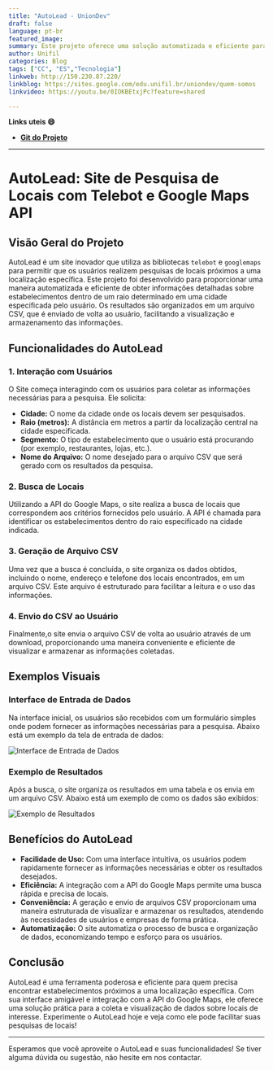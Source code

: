 ```yaml
---
title: "AutoLead - UnionDev"
draft: false
language: pt-br
featured_image: 
summary: Este projeto oferece uma solução automatizada e eficiente para pesquisas de locais, utilizando as poderosas funcionalidades da API do Google Maps integradas com a interação facilitada pelo Telebot. A criação e envio de arquivos CSV proporcionam uma maneira estruturada e acessível de visualizar os resultados, atendendo a diversas necessidades de usuários e empresas.
author: Unifil
categories: Blog
tags: ["CC", "ES","Tecnologia"] 
linkweb: http://150.230.87.220/
linkblog: https://sites.google.com/edu.unifil.br/uniondev/quem-somos
linkvideo: https://youtu.be/0IOKBEtxjPc?feature=shared

---
```


__Links uteis :smile:__

- __[Git do Projeto](https://github.com/JoaoPipous/UnionDev-AutoLead)__ 
---

# AutoLead: Site de Pesquisa de Locais com Telebot e Google Maps API

## Visão Geral do Projeto

AutoLead é um site inovador que utiliza as bibliotecas `telebot` e `googlemaps` para permitir que os usuários realizem pesquisas de locais próximos a uma localização específica. Este projeto foi desenvolvido para proporcionar uma maneira automatizada e eficiente de obter informações detalhadas sobre estabelecimentos dentro de um raio determinado em uma cidade especificada pelo usuário. Os resultados são organizados em um arquivo CSV, que é enviado de volta ao usuário, facilitando a visualização e armazenamento das informações.

## Funcionalidades do AutoLead

### 1. Interação com Usuários
O Site começa interagindo com os usuários para coletar as informações necessárias para a pesquisa. Ele solicita:
- **Cidade:** O nome da cidade onde os locais devem ser pesquisados.
- **Raio (metros):** A distância em metros a partir da localização central na cidade especificada.
- **Segmento:** O tipo de estabelecimento que o usuário está procurando (por exemplo, restaurantes, lojas, etc.).
- **Nome do Arquivo:** O nome desejado para o arquivo CSV que será gerado com os resultados da pesquisa.

### 2. Busca de Locais
Utilizando a API do Google Maps, o site realiza a busca de locais que correspondem aos critérios fornecidos pelo usuário. A API é chamada para identificar os estabelecimentos dentro do raio especificado na cidade indicada.

### 3. Geração de Arquivo CSV
Uma vez que a busca é concluída, o site organiza os dados obtidos, incluindo o nome, endereço e telefone dos locais encontrados, em um arquivo CSV. Este arquivo é estruturado para facilitar a leitura e o uso das informações.

### 4. Envio do CSV ao Usuário
Finalmente,o site envia o arquivo CSV de volta ao usuário através de um download, proporcionando uma maneira conveniente e eficiente de visualizar e armazenar as informações coletadas.

## Exemplos Visuais

### Interface de Entrada de Dados
Na interface inicial, os usuários são recebidos com um formulário simples onde podem fornecer as informações necessárias para a pesquisa. Abaixo está um exemplo da tela de entrada de dados:

![Interface de Entrada de Dados](https://i.imgur.com/5iucDZQ.jpeg)

### Exemplo de Resultados
Após a busca, o site organiza os resultados em uma tabela e os envia em um arquivo CSV. Abaixo está um exemplo de como os dados são exibidos:

![Exemplo de Resultados](https://i.imgur.com/CQEUsSL.jpeg)  

## Benefícios do AutoLead

- **Facilidade de Uso:** Com uma interface intuitiva, os usuários podem rapidamente fornecer as informações necessárias e obter os resultados desejados.
- **Eficiência:** A integração com a API do Google Maps permite uma busca rápida e precisa de locais.
- **Conveniência:** A geração e envio de arquivos CSV proporcionam uma maneira estruturada de visualizar e armazenar os resultados, atendendo às necessidades de usuários e empresas de forma prática.
- **Automatização:** O site automatiza o processo de busca e organização de dados, economizando tempo e esforço para os usuários.

## Conclusão

AutoLead é uma ferramenta poderosa e eficiente para quem precisa encontrar estabelecimentos próximos a uma localização específica. Com sua interface amigável e integração com a API do Google Maps, ele oferece uma solução prática para a coleta e visualização de dados sobre locais de interesse. Experimente o AutoLead hoje e veja como ele pode facilitar suas pesquisas de locais!

---

Esperamos que você aproveite o AutoLead e suas funcionalidades! Se tiver alguma dúvida ou sugestão, não hesite em nos contactar.
